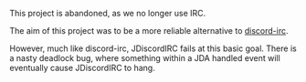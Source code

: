 This project is abandoned, as we no longer use IRC.

The aim of this project was to be a more reliable alternative to [discord-irc](https://github.com/reactiflux/discord-irc).

However, much like discord-irc, JDiscordIRC fails at this basic goal. There is a nasty deadlock bug, where something within a JDA handled event will eventually cause JDiscordIRC to hang.
